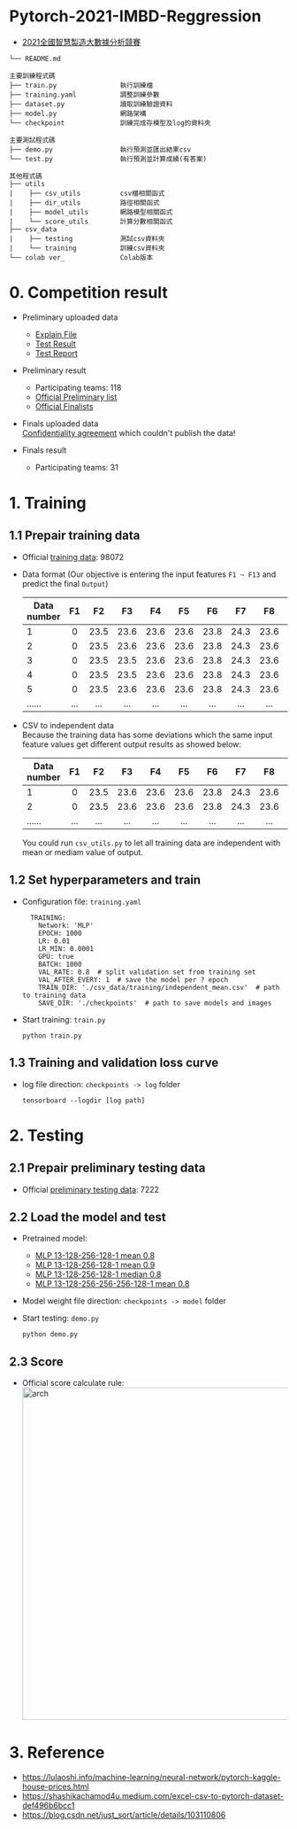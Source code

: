 # Pytorch-2021-IMBD-Reggression
- [2021全國智慧製造大數據分析競賽](https://imbd2021.thu.edu.tw/)  

```
└── README.md 

主要訓練程式碼
├── train.py                執行訓練檔
├── training.yaml           調整訓練參數
├── dataset.py              讀取訓練驗證資料
├── model.py                網路架構
└── checkpoint              訓練完成存模型及log的資料夾

主要測試程式碼   
├── demo.py                 執行預測並匯出結果csv
└── test.py                 執行預測並計算成績(有答案)

其他程式碼
├── utils
|    ├── csv_utils          csv檔相關函式
|    ├── dir_utils          路徑相關函式
|    ├── model_utils        網路模型相關函式
|    └── score_utils        計算分數相關函式
├── csv_data
|    ├── testing            測試csv資料夾    
|    └── training           訓練csv資料夾
└── colab ver_              Colab版本
```  
# 0. Competition result  
- Preliminary uploaded data  
  - [Explain File](https://drive.google.com/file/d/1Gpo4ZX1VsPFwPaziXvJywOSG_OVPekNr/view?usp=sharing)  
  - [Test Result](https://drive.google.com/file/d/1rZZ0k7-cOi32kJDaIHenxfYZJqKRJcFo/view?usp=sharing)  
  - [Test Report](https://drive.google.com/file/d/1vYPjHpsvyp_bYV4o27Jkvc-ftF0_sLav/view?usp=sharing)  

- Preliminary result  
  - Participating teams: 118  
  - [Official Preliminary list](https://drive.google.com/file/d/15U9mXZLw6O-_010FUo8QVYBELv4PACcC/view?usp=sharing)  
  - [Official Finalists](https://drive.google.com/file/d/1_6yPpp-ZeFvrYWak8JPKpFzeAeXgGkwP/view?usp=sharing)  

- Finals uploaded data  
  [Confidentiality agreement](https://drive.google.com/file/d/18mQ8Gj6O1IEgoJE9g3VeeQp-VlzmTuMb/view?usp=sharing) which couldn't publish the data!

- Finals result  
  - Participating teams: 31  


# 1. Training   

## 1.1 Prepair training data  
- Official [training data](https://drive.google.com/file/d/1xj7Wpev5k48hP6nBoEFJURd-hoPy4Bzv/view?usp=sharing): 98072  
- Data format (Our objective is entering the input features `F1 ~ F13` and predict the final `Output`)  

    | Data number | F1  | F2  | F3  | F4  | F5  | F6  | F7  | F8  | F9  | F10  | F11  | F12  | F13  |Output|  
    | ----------- |:---:|:---:|:---:|:---:|:---:|:---:|:---:|:---:|:---:|:----:|:----:|:----:|:----:|:----:|  
    | 1           |0	|23.5 |23.6 |23.6 |23.6	|23.8 |24.3 |23.6 |23.5 |22.6  |23.3  |	23.1 |22.3  |0     |  
    | 2           |0	|23.5 |23.6 |23.6 |23.6	|23.8 |24.3 |23.6 |23.5 |22.6  |23.3  |	23.1 |22.3  |-0.6  |  
    | 3           |0	|23.5 |23.5 |23.6 |23.6	|23.8 |24.3 |23.6 |23.5 |22.6  |23.3  |	23.1 |22.3  |0.6   |  
    | 4           |0	|23.5 |23.5 |23.6 |23.6	|23.8 |24.3 |23.6 |23.5 |22.6  |23.3  |	23.1 |22.3  |-0.6  |  
    | 5           |0	|23.5 |23.6 |23.6 |23.6	|23.8 |24.3 |23.6 |23.5 |22.6  |23.3  |	23.1 |22.3  |-0.3  |  
    | ......      |...	|...  |...  |...  |...  |...  |...  |...  |...  |...   |...   |...   |...   |...   |  
    
- CSV to independent data  
  Because the training data has some deviations which the same input feature values get different output results as showed below:  
  
    | Data number | F1  | F2  | F3  | F4  | F5  | F6  | F7  | F8  | F9  | F10  | F11  | F12  | F13  |Output|  
    | ----------- |:---:|:---:|:---:|:---:|:---:|:---:|:---:|:---:|:---:|:----:|:----:|:----:|:----:|:----:|  
    | 1           |0	|23.5 |23.6 |23.6 |23.6	|23.8 |24.3 |23.6 |23.5 |22.6  |23.3  |	23.1 |22.3  |0     |  
    | 2           |0	|23.5 |23.6 |23.6 |23.6	|23.8 |24.3 |23.6 |23.5 |22.6  |23.3  |	23.1 |22.3  |-0.6  |  
    | ......      |...	|...  |...  |...  |...  |...  |...  |...  |...  |...   |...   |...   |...   |...   |  
    
  You could run `csv_utils.py` to let all training data are independent with mean or mediam value of output.  
    
## 1.2 Set hyperparameters and train  
- Configuration file: `training.yaml`  

  ```
    TRAINING:
      Network: 'MLP'
      EPOCH: 1000
      LR: 0.01
      LR_MIN: 0.0001
      GPU: true
      BATCH: 1000
      VAL_RATE: 0.8  # split validation set from training set
      VAL_AFTER_EVERY: 1  # save the model per ? epoch
      TRAIN_DIR: './csv_data/training/independent_mean.csv'  # path to training data
      SAVE_DIR: './checkpoints'  # path to save models and images

  ```
  
- Start training: `train.py`  

    ```
    python train.py
    ```  
## 1.3 Training and validation loss curve  
- log file direction: `checkpoints -> log` folder  

    ```
    tensorboard --logdir [log path]
    ```

# 2. Testing
## 2.1 Prepair preliminary testing data  
- Official [preliminary testing data](https://drive.google.com/file/d/17b03rxEfXTGlcSLJCv-W-ctTWsYwhA3c/view?usp=sharing): 7222  


## 2.2 Load the model and test  
- Pretrained model:  
  - [MLP 13-128-256-128-1 mean 0.8](https://drive.google.com/file/d/1vpIN1N8Xfaxp7h4iz8obXfX7Oy1u_6Um/view?usp=sharing)  
  - [MLP 13-128-256-128-1 mean 0.9](https://drive.google.com/file/d/17m4Hl1eZGfNbYU0eFcxVHqWXHlkVBTpc/view?usp=sharing)  
  - [MLP 13-128-256-128-1 median 0.8](https://drive.google.com/file/d/128De9g4p_i0reXA7YYXJaRxXq6GyYya9/view?usp=sharing)  
  - [MLP 13-128-256-256-256-128-1 mean 0.8](https://drive.google.com/file/d/1K6RQYvPYYKmWcTYGP6Y7ZVRK2Os61_iz/view?usp=sharing)  


- Model weight file direction: `checkpoints -> model` folder  
- Start testing: `demo.py`  
  
    ```
    python demo.py  
    ```
    
## 2.3 Score  
- Official score calculate rule:  
  <img src="https://github.com/FanChiMao/Pytorch-2021-IMBD-Reggression/blob/main/figures/score_rule.JPG" alt="arch" width="600" style="zoom:100%;" />  

# 3. Reference  
- https://lulaoshi.info/machine-learning/neural-network/pytorch-kaggle-house-prices.html  
- https://shashikachamod4u.medium.com/excel-csv-to-pytorch-dataset-def496b6bcc1  
- https://blog.csdn.net/just_sort/article/details/103110806  



